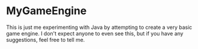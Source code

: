 # MyGameEngine
This is just me experimenting with Java by attempting to create a very basic game engine. I don't expect anyone to even see this, but if you have any suggestions, feel free to tell me.
